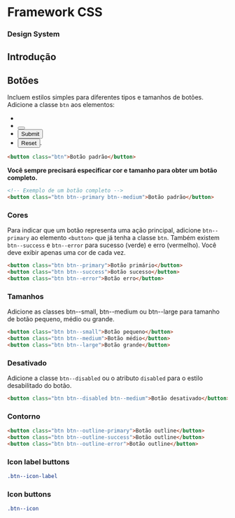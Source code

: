 # Framework CSS

### Design System

## Introdução

## Botões

Incluem estilos simples para diferentes tipos e tamanhos de botões. Adicione a classe `btn` aos elementos:

- <a>
- <button>
- <input type="submit">
- <input type="reset">.

```html
<button class="btn">Botão padrão</button>
```

**Você sempre precisará especificar cor e tamanho para obter um botão completo.**

```html
<!-- Exemplo de um botão completo -->
<button class="btn btn--primary btn--medium">Botão padrão</button>
```

### Cores

Para indicar que um botão representa uma ação principal, adicione `btn--primary` ao elemento `<button>` que já tenha a classe `btn`. Também existem `btn--success` e `btn--error` para sucesso (verde) e erro (vermelho). Você deve exibir apenas uma cor de cada vez.

```html
<button class="btn btn--primary">Botão primário</button>
<button class="btn btn--success">Botão sucesso</button>
<button class="btn btn--error">Botão erro</button>
```

### Tamanhos

Adicione as classes btn--small, btn--medium ou btn--large para tamanho de botão pequeno, médio ou grande.

```html
<button class="btn btn--small">Botão pequeno</button>
<button class="btn btn--medium">Botão médio</button>
<button class="btn btn--large">Botão grande</button>
```

### Desativado

Adicione a classe `btn--disabled` ou o atributo `disabled` para o estilo desabilitado do botão.

```html
<button class="btn btn--disabled btn--medium">Botão desativado</button>
```

### Contorno

```html
<button class="btn btn--outline-primary">Botão outline</button>
<button class="btn btn--outline-success">Botão outline</button>
<button class="btn btn--outline-error">Botão outline</button>
```

### Icon label buttons

```css
.btn--icon-label
```

### Icon buttons

```css
.btn--icon
```
